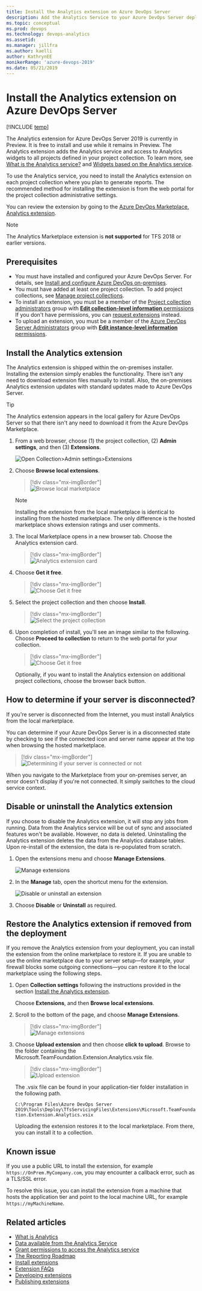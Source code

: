 ```yaml
---
title: Install the Analytics extension on Azure DevOps Server
description: Add the Analytics Service to your Azure DevOps Server deployment by installing the Analytics extension
ms.topic: conceptual
ms.prod: devops
ms.technology: devops-analytics
ms.assetid:  
ms.manager: jillfra
ms.author: kaelli
author: KathrynEE
monikerRange: 'azure-devops-2019'
ms.date: 05/21/2019
---
```




# Install the Analytics extension on Azure DevOps Server

[!INCLUDE [temp](../../_shared/version-azure-devops-2019.md)]

The Analytics extension for Azure DevOps Server 2019 is currently in Preview. It is free to install and use while it remains in Preview. The Analytics extension adds the Analytics service and access to Analytics widgets to all projects defined in your project collection. To learn more, see [What is the Analytics service?](../powerbi/what-is-analytics.md) and [Widgets based on the Analytics service](analytics-widgets.md). 

To use the Analytics service, you need to install the Analytics extension on each project collection where you plan to generate reports. The recommended method for installing the extension is from the web portal for the project collection administrative settings.

You can review the extension by going to the [Azure DevOps Marketplace, Analytics extension](https://marketplace.visualstudio.com/items?itemName=ms.vss-analytics). 

> [!NOTE]   
> The Analytics Marketplace extension is **not supported** for TFS 2018 or earlier versions.

## Prerequisites 

- You must have installed and configured your Azure DevOps Server. For details, see [Install and configure Azure DevOps on-premises](/azure/devops/server/install/get-started).
- You must have added at least one project collection. To add project collections, see [Manage project collections](/azure/devops/server/admin/manage-project-collections). 
- To install an extension, you must be a member of the [Project collection administrators](../../organizations/security/set-project-collection-level-permissions.md) group with [**Edit collection-level information** permissions](../../organizations/security/permissions.md#collection) If you don't have permissions, you can [request extensions](../../marketplace/request-extensions.md) instead.
- To upload an extension, you must be a member of the 
[Azure DevOps Server Administrators](/azure/devops/server/admin/add-administrator-tfs#server) group with [**Edit instance-level information** permissions](../../organizations/security/permissions.md#server). 


<a name="connected-tfs"></a>

## Install the Analytics extension  

The Analytics extension is shipped within the on-premises installer. Installing the extension simply enables the functionality. There isn't any need to download extension files manually to install. Also, the on-premises Analytics extension updates with standard updates made to Azure DevOps Server.  

> [!TIP]
> The Analytics extension appears in the local gallery for Azure DevOps Server so that there isn't any need to download it from the Azure DevOps Marketplace. 

1. From a web browser, choose (1) the project collection, (2) <strong>Admin settings</strong>, and then (3) <strong>Extensions</strong>. 

	![Open Collection>Admin settings>Extensions](_img/install-analytics/open-collection-admin-extensions.png) 

2. Choose <strong>Browse local extensions</strong>.  

	> [!div class="mx-imgBorder"]  
	> ![Browse local marketplace](_img/install-analytics/browse-marketplace.png)   

	> [!NOTE]    
	> Installing the extension from the local marketplace is identical to installing from the hosted marketplace. The only difference is the hosted marketplace shows extension ratings and user comments.

3. The local Marketplace opens in a new browser tab. Choose the Analytics extension card.  

	> [!div class="mx-imgBorder"]  
	> ![Analytics extension card](_img/install-analytics/local-marketplace.png)   

4. Choose <strong>Get it free</strong>. 

	> [!div class="mx-imgBorder"]  
	> ![Choose Get it free](_img/install-analytics/choose-get-it-free.png)   

5. Select the project collection and then choose **Install**.  

	> [!div class="mx-imgBorder"]  
	> ![Select the project collection](_img/install-analytics/select-collection.png) 

6. Upon completion of install, you'll see an image similar to the following. Choose <strong>Proceed to collection</strong> to return to the web portal for your collection.  

	> [!div class="mx-imgBorder"]  
	> ![Choose Get it free](_img/install-analytics/success-install.png)   

	Optionally, if you want to install the Analytics extension on additional project collections, choose the browser back button. 

<a name="disconnected"></a>

## How to determine if your server is disconnected?

If you're server is disconnected from the Internet, you must install Analytics from the local marketplace. 

You can determine if your Azure DevOps Server is in a disconnected state by checking to see if the connected icon and server name appear at the top when browsing the hosted marketplace. 

> [!div class="mx-imgBorder"]  
> ![Determining if your server is connected or not](_img/install-analytics/browse-marketplace-connected.png)   

When you navigate to the Marketplace from your on-premises server, an error doesn't display if you're not connected. It simply switches to the cloud service context.  

## Disable or uninstall the Analytics extension

If you choose to disable the Analytics extension, it will stop any jobs from running. Data from the Analytics service will be out of sync and associated features won't be available. However, no data is deleted.  Uninstalling the Analytics extension deletes the data from the Analytics database tables. Upon re-install of the extension, the data is re-populated from scratch.

1. Open the extensions menu and choose **Manage Extensions**.

   ![Manage extensions](_img/install-analytics/install-devops-extension-13.png)

1. In the **Manage** tab, open the shortcut menu for the extension.

   ![Disable or uninstall an extension](_img/install-analytics/install-devops-extension-12.png)

2. Choose **Disable** or **Uninstall** as required.

## Restore the Analytics extension if removed from the deployment

If you remove the Analytics extension from your deployment, you can install the extension from the online marketplace to restore it. If you are unable to use the online marketplace due to your server setup&mdash;for example, your firewall blocks some outgoing connections&mdash;you can restore it to the local marketplace using the following steps.

1. Open **Collection settings** following the instructions provided in the section [Install the Analytics extension](#connected-tfs). 

	Choose **Extensions**, and then **Browse local extensions**.

2. Scroll to the bottom of the page, and choose **Manage Extensions**.

	> [!div class="mx-imgBorder"]  
	> ![Manage extensions](_img/install-analytics/manage-extensions.png)   

3. Choose **Upload extension** and then choose **click to upload**. Browse to the folder containing the Microsoft.TeamFoundation.Extension.Analytics.vsix file.  

	> [!div class="mx-imgBorder"]  
	> ![Upload extension](_img/install-analytics/upload-extension.png)   

	The .vsix file can be found in your application-tier folder installation in the following path.

	`C:\Program Files\Azure DevOps Server 2019\Tools\Deploy\TfsServicingFiles\Extensions\Microsoft.TeamFoundation.Extension.Analytics.vsix`

	Uploading the extension restores it to the local marketplace. From there, you can install it to a collection.


## Known issue

If you use a public URL to install the extension, for example `https://OnPrem.MyCompany.com`, you may encounter a callback error, such as a TLS/SSL error. 

To resolve this issue, you can install the extension from a machine that hosts the application tier and point to the local machine URL, for example `https://myMachineName`.


## Related articles

- [What is Analytics](../powerbi/what-is-analytics.md)
- [Data available from the Analytics Service](../powerbi/data-available-in-analytics.md)
- [Grant permissions to access the Analytics service](../powerbi/analytics-security.md)
- [The Reporting Roadmap](../powerbi/reporting-roadmap.md) 
- [Install extensions](../../marketplace/install-extension.md) 
- [Extension FAQs](../../marketplace/faq-extensions.md) 
- [Developing extensions](http://aka.ms/vsoextensions) 
- [Publishing extensions](http://aka.ms/vsmarketplace-publish)
 